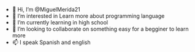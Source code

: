 - 👋 Hi, I’m @MiguelMerida21
- 👀 I’m interested in Learn more about programming language
- 🌱 I’m currently learning in high school
- 💞️ I’m looking to collaborate on something easy for a begginer to learn more
- 📫 I speak Spanish and english

<!---
MiguelMerida21/MiguelMerida21 is a ✨ special ✨ repository because its `README.md` (this file) appears on your GitHub profile.
You can click the Preview link to take a look at your changes.
--->
